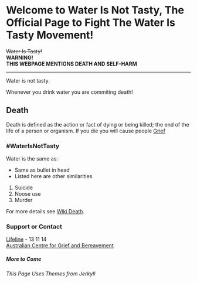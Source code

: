 # Welcome to Water Is Not Tasty, The Official Page to Fight The Water Is Tasty Movement!
~~Water Is Tasty!~~  
**WARNING!**  
**THIS WEBPAGE MENTIONS DEATH AND SELF-HARM**

---

Water is not tasty.

Whenever you drink water you are commiting death!

## Death

Death is defined as the action or fact of dying or being killed; the end of the life of a person or organism.
If you die you will cause people [Grief](https://en.wikipedia.org/wiki/Grief)

### #WaterIsNotTasty
Water is the same as:
- Same as bullet in head
- Listed here are other similarities

1. Suicide
2. Noose use
3. Murder


For more details see [Wiki Death](https://en.wikipedia.org/wiki/Death).



### Support or Contact
[Lifeline](https://www.lifeline.org.au/) - 13 11 14  
[Australian Centre for Grief and Bereavement](https://www.grief.org.au/)


##### More to Come



###### This Page Uses Themes from Jerkyll
